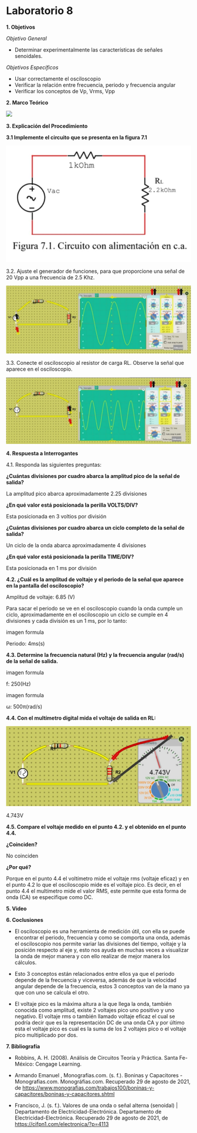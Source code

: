 # Laboratorio 8

__1. Objetivos__

*Objetivo General*

* Determinar experimentalmente las características de señales senoidales.

*Objetivos Específicos*

* Usar correctamente el osciloscopio 
*	Verificar la relación entre frecuencia, periodo y frecuencia angular 
*	Verificar los conceptos de Vp, Vrms, Vpp


__2. Marco Teórico__ 

![](https://github.com/DiegoLimaespe/fotos-lab8/blob/main/.jpeg)


__3. Explicación del Procedimiento__

__3.1 Implemente el circuito que se presenta en la figura 7.1__

![](https://github.com/DiegoLimaespe/fotos-lab8/blob/main/7.1.jpg)

3.2. Ajuste el generador de funciones, para que proporcione una señal de 20 Vpp a una frecuencia de 2.5 Khz.

![](https://github.com/DiegoLimaespe/fotos-lab8/blob/main/ofv.jpg)

3.3. Conecte el osciloscopio al resistor de carga RL. Observe la señal que aparece en el osciloscopio.

![](https://github.com/DiegoLimaespe/fotos-lab8/blob/main/ovrl.jpg)


__4. Respuesta a Interrogantes__

4.1. Responda las siguientes preguntas:

__¿Cuántas divisiones por cuadro abarca la amplitud pico de la señal de salida?__

La amplitud pico abarca aproximadamente 2.25 divisiones 	
 
__¿En qué valor está posicionada la perilla VOLTS/DIV?__

Esta posicionada en 3 voltios por división 

__¿Cuántas divisiones por cuadro abarca un ciclo completo de la señal de salida?__

Un ciclo de la onda abarca aproximadamente 4 divisiones 

__¿En qué valor está posicionada la perilla TIME/DIV?__

Esta posicionada en 1 ms por división 

__4.2. ¿Cuál es la amplitud de voltaje y el periodo de la señal que aparece en la pantalla del osciloscopio?__

Amplitud de voltaje: 6.85 (V)

Para sacar el periodo se ve en el osciloscopio cuando la onda cumple un ciclo, aproximadamente en el osciloscopio un ciclo se cumple en 4 divisiones y cada división es un 1 ms, por lo tanto:

imagen formula

Periodo:  4ms(s)

__4.3. Determine la frecuencia natural (Hz) y la frecuencia angular (rad/s) de la señal de
salida.__

imagen formula

f: 250(Hz)

imagen formula 

ω: 500π(rad/s)

__4.4. Con el multímetro digital mida el voltaje de salida en RL:__


![](https://github.com/DiegoLimaespe/fotos-lab8/blob/main/mvrl.jpg)

 4.743V
 
__4.5. Compare el voltaje medido en el punto 4.2. y el obtenido en el punto 4.4.__

__¿Coinciden?__

No coinciden 

__¿Por qué?__

Porque en el punto 4.4 el voltímetro mide el voltaje rms (voltaje eficaz) y en el punto 4.2 lo que el osciloscopio mide es el voltaje pico. Es decir, en el punto 4.4 el multímetro mide el valor RMS, este permite que esta forma de onda (CA) se especifique como DC.


__5. Video__



__6. Coclusiones__ 

* El osciloscopio es una herramienta de medición útil, con ella se puede encontrar el periodo, frecuencia y como se comporta una onda, además el osciloscopio nos permite variar las divisiones del tiempo, voltaje y la posición respecto al eje y, esto nos ayuda en muchas veces a visualizar la onda de mejor manera y con ello realizar de mejor manera los cálculos. 

* Esto 3 conceptos están relacionados entre ellos ya que el periodo depende de la frecuencia y viceversa, además de que la velocidad angular depende de la frecuencia, estos 3 conceptos van de la mano ya que con uno se calcula el otro. 

* El voltaje pico es la máxima altura a la que llega la onda, también conocida como amplitud, existe 2 voltajes pico uno positivo y uno negativo. El voltaje rms o también llamado voltaje eficaz el cual se podría decir que es la representación DC de una onda CA y por último esta el voltaje pico es cual es la suma de los 2 voltajes pico o el voltaje pico multiplicado por dos. 



__7. Bibliografía__

* Robbins, A. H. (2008). Análisis de Circuitos Teoría y Práctica. Santa Fe-México: Cengage Learning.

* Armando Emanuel , Monografias.com. (s. f.). Boninas y Capacitores - Monografias.com. Monográfias.com. Recuperado 29 de agosto de 2021, de https://www.monografias.com/trabajos100/boninas-y-capacitores/boninas-y-capacitores.shtml

* Francisco, J. (s. f.). Valores de una onda o señal alterna (senoidal) | Departamento de Electricidad-Electrónica. Departamento de Electricidad-Electrónica. Recuperado 29 de agosto de 2021, de https://cifpn1.com/electronica/?p=4113
